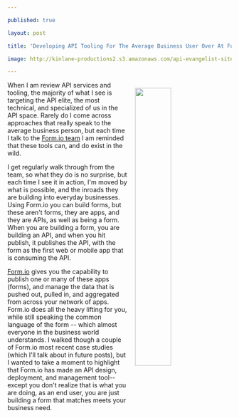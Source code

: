 ---
published: true
layout: post
title: 'Developing API Tooling For The Average Business User Over At Form.io'
image: http://kinlane-productions2.s3.amazonaws.com/api-evangelist-site/blog/formio-form-building.png
---

<p><a href="https://form.io/"><img style="padding: 15px;" src="https://kinlane-productions2.s3.amazonaws.com/api-evangelist-site/blog/formio-form-building.png" alt="" width="40%" align="right" /></a>
<p>When I am review API services and tooling, the majority of what I see is targeting the API elite, the most technical, and specialized of us in the API space. Rarely do I come across approaches that really speak to the average business person, but each time I talk to the <a href="https://form.io/">Form.io team</a> I am reminded that these tools can, and do exist in the wild.&nbsp;
<p>I get regularly walk through from the team, so what they do is no surprise, but each time I see it in action, I'm moved by what is possible, and the inroads they are building into everyday businesses. Using Form.io you can build forms, but these aren't forms, they are apps, and they are APIs, as well as being a form. When you are building a form, you are building an API, and when you hit publish, it publishes the API, with the form as the first web or mobile app that is consuming the API.&nbsp;
<p><a href="https://form.io/">Form.io</a> gives you the capability to publish one or many of these apps (forms), and manage the data that is pushed out, pulled in, and aggregated from across your network of apps. Form.io does all the heavy lifting for you, while still speaking the common language of the form -- which almost everyone in the business world understands. I walked though a couple of Form.io most recent case studies (which I'll talk about in future posts), but I wanted to take a moment to highlight that Form.io has made an API design, deployment, and management tool--except you don't realize that is what you are doing, as an end user, you are just building a form that matches meets your business need.

